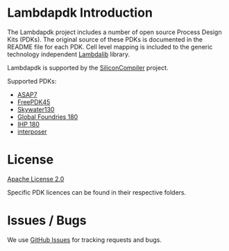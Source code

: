 # Lambdapdk Introduction

The Lambdapdk project includes a number of open source Process Design Kits (PDKs). The original source of these PDKs is documented in the README file for each PDK. Cell level mapping is included to the generic technology independent [Lambdalib](https://github.com/siliconcompiler/lambdalib) library.

Lambdapdk is supported by the [SiliconCompiler](https://github.com/siliconcompiler/siliconcompiler) project.


Supported PDKs:

* [ASAP7](lambdapdk/asap7/README.md)
* [FreePDK45](lambdapdk/freepdk45/base/README.md)
* [Skywater130](lambdapdk/sky130/README.md)
* [Global Foundries 180](lambdapdk/gf180/README.md)
* [IHP 180](https://github.com/IHP-GmbH/IHP-Open-PDK)
* [interposer](lambdapdk/interposer/README.md)

# License

[Apache License 2.0](LICENSE)

Specific PDK licences can be found in their respective folders.

# Issues / Bugs

We use [GitHub Issues](https://github.com/siliconcompiler/lambdapdk/issues)
for tracking requests and bugs.
